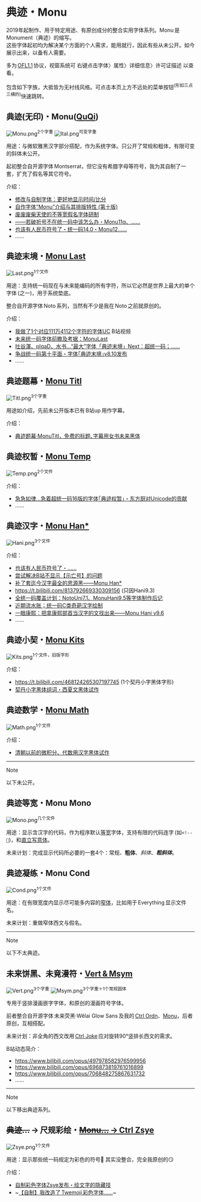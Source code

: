 # 典迹・Monu
2019年起制作、用于特定用途、有原创成分的整合实用字体系列。Monu 是 Monument（典迹）的缩写。\
这些字体起初均为解决某个方面的个人需求，能用就行，因此有些从未公开。如今展示出来，以备有人需要。

多为 [OFL1.1](http://scripts.sil.org/OFL) 协议，视窗系统可 右键点击字体〉属性〉详细信息〉许可证描述 以查看。

包含如下字族，大抵皆为无衬线风格。可点击本页上方不远处的菜单按钮<sup>(形如三点三横的)</sup>快速跳转。

## 典迹(无印)・Monu([QuQi](https://github.com/MY1L/QuQi))
![Monu.png](docs/Monu.png)<sup>2个字重</sup> ![Ital.png](docs/Ital.png)<sup>可变字重</sup>

用途：与微软雅黑汉字部分搭配，作为系统字体。只公开了常规和粗体，有限可变的斜体未公开。

起初整合自开源字体 Montserrat，但它没有希腊字母等符号，我为其自制了一套，扩充了假名等其它符号。

介绍：
- [修改与自制字体：更好地显示时间/比分](https://www.bilibili.com/read/cv4146730)
- [自作字体“Monu”介绍与其排版特性 (第十版)](https://www.bilibili.com/read/cv5018512)
- [废废废柴天使的不等宽假名字体研制](https://www.bilibili.com/read/cv5457108)
- [——若破折号不在统一码中该怎么办・Monu11α、……](https://www.bilibili.com/read/cv8280047)
- [也该有人民币符号了・统一码14.0・Monu12……][Yuan]
- ……

## 典迹末境・[Monu Last](https://github.com/MY1L/Unicode/blob/main/Last)
![Last.png](docs/Last.png)<sup>1个文件</sup>

用途：支持统一码现在与未来能编码的所有字符，所以它必然是世界上最大的单个字体 (之一)，用于系统垫底。

整合自开源字体 Noto 系列，当然有不少是我在 Noto 之前就原创的。

介绍：
- [我做了1个对应111万4112个字符的字体UC](https://www.bilibili.com/video/BV1XT4y1N7TG/) B站视频
- [未来统一码字体前瞻及考据：MonuLast](https://www.bilibili.com/read/cv11030010)
- [吐谷渾、pIqaD、水书…“最大”字体「典迹末境」Next：超统一码；……](https://www.bilibili.com/read/cv22807456)
- [争战统一码第十平面・字体｢典迹末境｣v8.10发布](https://www.bilibili.com/read/cv23078044)
- ……

## 典迹题幕・[Monu Titl](https://github.com/MY1L/Monu/releases/tag/Titl)
![Titl.png](docs/Titl.png)<sup>3个字重</sup>

用途如介绍，先前未公开版本已有 B站up 用作字幕。

介绍：
- [典迹题幕·MonuTitl，免费的标题､字幕用女书未来黑体](https://www.bilibili.com/read/cv32861274/)

## 典迹权暂・[Monu Temp](https://github.com/MY1L/Unicode/releases/tag/Temp)
![Temp.png](docs/Temp.png)<sup>2个文件</sup>

介绍：
- [急急如律…急着超统一码16版的字体｢典迹权暂｣・东方厨对Unicode的贡献](https://www.bilibili.com/read/cv24114209)
- ……

## 典迹汉字・[Monu Han*](https://github.com/MY1L/Unicode/tree/main/Hani)
![Hani.png](docs/Hani.png)<sup>3个文件</sup>

介绍：
- [也该有人民币符号了・……][Yuan]
- [尝试解决B站不显示【示亡号】的问题](https://www.bilibili.com/read/cv21481556)
- [补了套迄今汉字最全的思源黑——Monu Han*](https://www.bilibili.com/read/cv21580181)
- https://t.bilibili.com/813792669330309156 (只因Hani9.3)
- [全统一码覆盖计划：NotoUni7.1、MonuHani9.5等字体制作后记](https://www.bilibili.com/read/cv21785991)
- [近期流水账；统一码C类奇葩汉字绘制](https://www.bilibili.com/read/cv27511908)
- [一眼康熙：把拿康熙部首当汉字的文找出来——Monu Hani v9.6](https://www.bilibili.com/read/cv27961080)
- ……

## 典迹小契・[Monu Kits](https://github.com/MY1L/Unicode#kits--indexhtml)
![Kits.png](docs/Kits.png)<sup>1个文件，旧版字形</sup>

介绍：
- https://t.bilibili.com/468124265307197745 (1个契丹小字黑体字形)
- [契丹小字黑体组词・西夏文黑体试作](https://www.bilibili.com/read/cv9204898)

## 典迹数学・[Monu Math](https://github.com/MY1L/Unicode/releases/tag/Math)
![Math.png](docs/Math.png)<sup>1个文件</sup>

介绍：
- [清朝以前的微积分、代数用汉字黑体试作](https://www.bilibili.com/read/cv27076507)

----

> [!NOTE]
> 以下未公开。

## 典迹等宽・Monu Mono
![Mono.png](docs/Mono.png)<sup>几个文件</sup>

用途：显示含汉字的代码，作为程序默认[等宽][wdth]字体，支持有限的代码连字 (如`<!--`)，和[直立写意体](https://github.com/MY1L/Ctrl/blob/main/abbr.md#样式)。

未来计划：完成显示代码所必要的一套4个：常规、**粗体**、_斜体_、**_粗斜体_**。

## 典迹凝练・Monu Cond
![Cond.png](docs/Cond.png)<sup>1个文件</sup>

用途：在有限宽度内显示尽可能多内容的[窄体][wdth]，比如用于 Everything 显示文件名。

未来计划：重做窄体西文与假名。

[Yuan]: https://www.bilibili.com/read/cv13183071
[wdth]: https://github.com/MY1L/Ctrl/blob/main/abbr.md#字宽

----

> [!NOTE]
> 以下不太典迹。

## 未来饼黑、未竟漫符・[Vert & Msym](https://github.com/MY1L/vert)
![Vert.png](docs/Vert.png)<sup>3个字重</sup> ![Msym.png](docs/Msym.png)<sup>3个字重＋1个常规圆体</sup>

专用于竖排漫画嵌字字体，和原创的漫画符号字体。

前者整合自开源字体 未来荧黑·Wêlai Glow Sans 及我的 [Ctrl Ordn](https://github.com/MY1L/Ctrl#ordn)、[Monu](#典迹无印monuquqi)，后者原创，互相搭配。

未来计划：非全角的西文改用 [Ctrl Joke](https://github.com/MY1L/Ctrl#joke) 应对旋转90°竖排长西文的需求。

B站动态简介：
- https://www.bilibili.com/opus/497978582976599956
- https://www.bilibili.com/opus/696873819761016899
- https://www.bilibili.com/opus/706848275867631732
- ……

----

> [!NOTE]
> 以下移出典迹系列。

## ~~典迹…~~ → 尺规彩绘・[~~Monu…~~ → Ctrl Zsye](https://github.com/MY1L/Ctrl#zsye)
![Zsye.png](docs/Zsye.png)<sup>1个文件</sup>

用途：显示那些统一码规定为彩色的符号💛
其实没整合，完全我原创的😏

介绍：
- [自制彩色字体Zsye发布・绘文字的隐藏技](https://www.bilibili.com/read/cv11706229)
- ~[【自制】我改造了 Twemoji 彩色字体……](https://www.bilibili.com/read/cv13600525)~